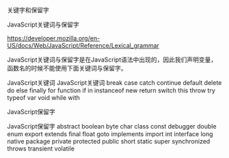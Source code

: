 关键字和保留字

JavaScript关键词与保留字

https://developer.mozilla.org/en-US/docs/Web/JavaScript/Reference/Lexical_grammar

JavaScript关键词与保留字是在JavaScript语法中出现的，因此我们声明变量，函数名的时候不能使用下面关键词与保留字。

JavaScript关键词
JavaScript关键词
break	case	catch	continue	default
delete	do	else	finally	for
function	if	in	instanceof	new
return	switch	this	throw	try
typeof	var	void	while	with

JavaScript保留字

JavaScript保留字
abstract	boolean	byte	char	class
const	debugger	double	enum	export
extends	final	float	goto	implements
import	int	interface	long	native
package	private	protected	public	short
static	super	synchronized	throws	transient
volatile

